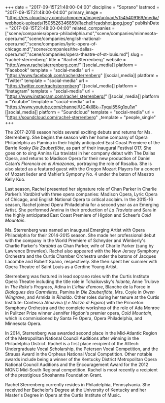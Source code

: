 +++
date = "2017-09-15T21:48:00-04:00"
discipline = "Soprano"
lastmod = "2017-09-15T21:48:00-04:00"
primary_image = "https://res.cloudinary.com/schmopera/image/upload/v1545409169/media/webhook-uploads/1505526346859/RachelHeadshot.jpeg.jpeg"
publishDate = "2017-09-15T21:48:00-04:00"
related_companies = ["scene/companies/opera-philadelphia.md","scene/companies/minnesota-opera.md","scene/companies/english-national-opera.md","scene/companies/lyric-opera-of-chicago.md","scene/companies/the-dallas-opera.md","scene/companies/opera-theatre-of-st-louis.md"]
slug = "rachel-sterrenberg"
title = "Rachel Sterrenberg"
website = "http://www.rachelsterrenberg.com/"
[[social_media]]
platform = "Facebook"
template = "social-media"
url = "https://www.facebook.com/rachelsterrenberg"
[[social_media]]
platform = "Twitter"
template = "social-media"
url = "https://twitter.com/rachsterrenberg"
[[social_media]]
platform = "Instagram"
template = "social-media"
url = "https://www.instagram.com/rachel_sterrenberg/"
[[social_media]]
platform = "Youtube"
template = "social-media"
url = "https://www.youtube.com/channel/UC4klI8k--Tyqui55Kg1ou1w"
[[social_media]]
platform = "Soundcloud"
template = "social-media"
url = "https://soundcloud.com/rachel-sterrenberg"
_template = "people_single"
+++

The 2017-2018 season holds several exciting debuts and returns for Ms. Sterrenberg. She begins the season with her home company of Opera Philadelphia as Pamina in their highly anticipated East Coast Premiere of the Barrie Kosky *Die Zauberflöte*, as part of their inaugural Festival O17. She goes on to sing Annina (La traviata) in her company debut with The Dallas Opera, and returns to Madison Opera for their new production of Daniel Catan’s *Florencia en el Amazonas*, portraying the role of Rosalba. She is also slated as a featured guest with the Oregon Mozart Players for a concert of Mozart lieder and Mahler’s Sympony No. 4 under the baton of Maestro Kelly Kuo.

Last season, Rachel presented her signature role of Chan Parker in Charlie Parker’s *Yardbird* with three opera companies: Madison Opera, Lyric Opera of Chicago, and English National Opera to critical acclaim. In the 2015-16 season, Rachel joined Opera Philadelphia for a second year as an Emerging Artist. She performed Annina in their production of *La Traviata* and Sara in the highly anticipated East Coast Premiere of Higdon and Scheer’s *Cold Mountain*. 

Ms. Sterrenberg was named an inaugural Emerging Artist with Opera Philadelphia for their 2014-2015 season. She made her professional debut with the company in the World Premiere of Schnyder and Wimberly's Charlie Parker's *Yardbird* as Chan Parker, wife of Charlie Parker (sung by Lawrence Brownlee). Rachel also appeared with the New Jersey Symphony Orchestra and the Curtis Chamber Orchestra under the batons of Jacques Lacombe and Robert Spano, respectively. She then spent her summer with Opera Theatre of Saint Louis as a Gerdine Young Artist.

Sterrenberg was featured in lead soprano roles with the Curtis Institute Opera Theatre including the title role in Tchaikovsky's *Iolanta*, Anne Trulove in *The Rake's Progress*, Adina in *L'elisir d'amore*, Blanche de la Force in *Dialogues des Carmélites*, Pamina in *Die Zauberflöte*, Mrs. Coyle in *Owen Wingrave*, and Armida in *Rinaldo*. Other roles during her tenure at the Curtis Institute: Contessa Almaviva (*Le Nozze di Figaro*) with the Princeton Symphony Orchestra and the complete workshop of the role of Ada Monroe in Pulitzer Prize winner Jennifer Higdon's premier opera, *Cold Mountain*, which is commissioned by Santa Fe Opera, Opera Philadelphia, and Minnesota Opera.

In 2014, Sterrenberg was awarded second place in the Mid-Atlantic Region of the Metropolitan National Council Auditions after winning in the Philadelphia District. Rachel is a first place recipient of the Alltech Undergraduate Vocal Scholarship, the Peterson Vocal Competition, and the Strauss Award in the Orpheus National Vocal Competition. Other notable awards include being a winner of the Kentucky District Metropolitan Opera National Council Auditions and the Encouragement Award for the 2012 MONC Mid-South Regional competition. Rachel is most recently a recipient of the prestigious Shoshanna Foundation Grant.

Rachel Sterrenberg currently resides in Philadelphia, Pennsylvania. She received her Bachelor's Degree at the University of Kentucky and her Master's Degree in Opera at the Curtis Institute of Music. 
